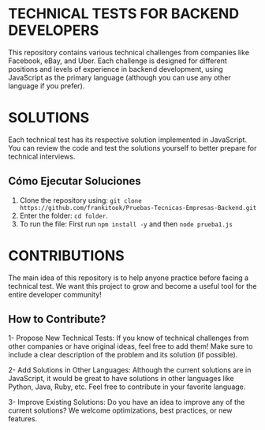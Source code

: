 # TECHNICAL TESTS FOR BACKEND DEVELOPERS

This repository contains various technical challenges from companies like Facebook, eBay, and Uber. Each challenge is designed for different positions and levels of experience in backend development, using JavaScript as the primary language (although you can use any other language if you prefer).

# SOLUTIONS

Each technical test has its respective solution implemented in JavaScript. You can review the code and test the solutions yourself to better prepare for technical interviews.

## Cómo Ejecutar Soluciones

1.  Clone the repository using: `git clone https://github.com/frankitook/Pruebas-Tecnicas-Empresas-Backend.git`
2.  Enter the folder: `cd folder`.
3.  To run the file: First run `npm install -y` and then `node prueba1.js`

# CONTRIBUTIONS

The main idea of this repository is to help anyone practice before facing a technical test. We want this project to grow and become a useful tool for the entire developer community!

## How to Contribute?

1- Propose New Technical Tests: If you know of technical challenges from other companies or have original ideas, feel free to add them! Make sure to include a clear description of the problem and its solution (if possible).

2- Add Solutions in Other Languages: Although the current solutions are in JavaScript, it would be great to have solutions in other languages like Python, Java, Ruby, etc. Feel free to contribute in your favorite language.

3- Improve Existing Solutions: Do you have an idea to improve any of the current solutions? We welcome optimizations, best practices, or new features.
